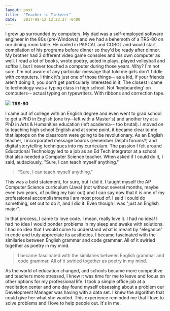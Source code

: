 ```yaml
---
layout: post
title:  "Teacher to Tinkerer"
date:   2017-08-12 12:23:27 -0400
---
```


I grew up surrounded by computers. My dad was a self-employed software engineer in the 80s (pre-Windows) and we had a behemoth of a TRS-80 on our dining room table. He coded in PASCAL and COBOL and would start compilation of his programs before dinner so they'd be ready after dinner. My brother had 3 different video game consoles and his own computer as well. I read a lot of books, wrote poetry, acted in plays, played volleyball and softball, but I never touched a computer during those years. Why? I'm not sure. I'm not aware of any particular message that told me girls don't fiddle with computers. I think it's just one of those things-- as a kid, if your friends aren't doing it, you don't get particularly interested in it. The closest I came to technology was a typing class in high school. Not 'keyboarding' on computers-- actual typing on typewriters. With ribbons and correction tape.

![](https://upload.wikimedia.org/wikipedia/commons/thumb/2/2f/TRS-80_Model_4P_Crop_Delsener.jpg/220px-TRS-80_Model_4P_Crop_Delsener.jpg) **TRS-80**

I came out of college with an English degree and even went to grad school to get a PhD in English (one try--left with a Master's) and another try at a PhD in Arts & Humanities education (left academia-- too brutal). I moved on to teaching high school English and at some point, it became clear to me that laptops on the classroom were going to be revolutionary. As an English teacher, I incorporated message boards (remember Delphi forums?) and digital storytelling techniques into my curriculum. The passion I felt around Educational Technology led to a job as an Ed Tech integrator at a school that also needed a Computer Science teacher. When asked if I could do it, I said, audaciously, "Sure, I can teach myself anything."
> "Sure, I can teach myself anything."

This was a bold statement, for sure, but I did it. I taught myself the AP Computer Science curriculum (Java) (not without several months, maybe even two years, of pulling my hair out) and I can say now that it is one of my professional accomplishments I am most proud of. I said I could do something, set out to do it, and I did it. Even though I was "just an English major".

In that process, I came to love code. I mean, really love it. I had no idea! I had no idea I would ponder problems in my sleep and awake with solutions. I had no idea that I would come to understand what is meant by "elegance" in code and truly appreciate its aesthetics. I became fascinated with the similaries between English grammar and code grammar. All of it swirled together as poetry in my mind. 
> I became fascinated with the similaries between English grammar and code grammar. All of it swirled together as poetry in my mind. 

As the world of education changed, and schools became more competitive and teachers more stressed, I knew it was time for me to leave and focus on other options for my professional life. I took a simple office job at a meditation center and one day found myself obsessing about a problem our Development Manager was having with a data set. I knew the algorithm that could give her what she wanted. This experience reminded me that I love to solve problems and I love to help people out. It's in me.


